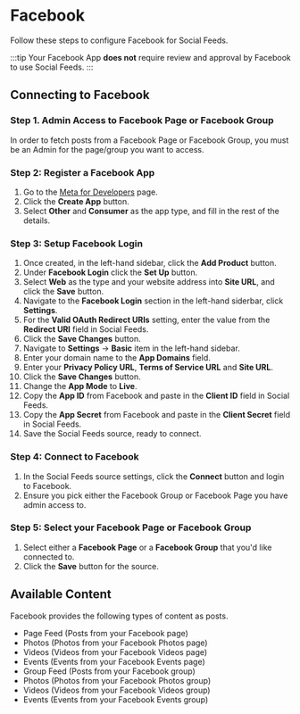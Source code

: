 # Facebook
Follow these steps to configure Facebook for Social Feeds.

:::tip
Your Facebook App **does not** require review and approval by Facebook to use Social Feeds.
:::

## Connecting to Facebook

### Step 1. Admin Access to Facebook Page or Facebook Group
In order to fetch posts from a Facebook Page or Facebook Group, you must be an Admin for the page/group you want to access.

### Step 2: Register a Facebook App
1. Go to the <a href="https://developers.facebook.com/apps/" target="_blank">Meta for Developers</a> page.
1. Click the **Create App** button.
1. Select **Other** and **Consumer** as the app type, and fill in the rest of the details.

### Step 3: Setup Facebook Login
1. Once created, in the left-hand sidebar, click the **Add Product** button.
1. Under **Facebook Login** click the **Set Up** button.
1. Select **Web** as the type and your website address into **Site URL**, and click the **Save** button.
1. Navigate to the **Facebook Login** section in the left-hand siderbar, click **Settings**.
1. For the **Valid OAuth Redirect URIs** setting, enter the value from the **Redirect URI** field in Social Feeds.
1. Click the **Save Changes** button.
1. Navigate to **Settings** → **Basic** item in the left-hand sidebar.
1. Enter your domain name to the **App Domains** field.
1. Enter your **Privacy Policy URL**, **Terms of Service URL** and **Site URL**.
1. Click the **Save Changes** button.
1. Change the **App Mode** to **Live**.
1. Copy the **App ID** from Facebook and paste in the **Client ID** field in Social Feeds.
1. Copy the **App Secret** from Facebook and paste in the **Client Secret** field in Social Feeds.
1. Save the Social Feeds source, ready to connect.

### Step 4: Connect to Facebook
1. In the Social Feeds source settings, click the **Connect** button and login to Facebook.
1. Ensure you pick either the Facebook Group or Facebook Page you have admin access to.

### Step 5: Select your Facebook Page or Facebook Group
1. Select either a **Facebook Page** or a **Facebook Group** that you'd like connected to.
1. Click the **Save** button for the source.

## Available Content
Facebook provides the following types of content as posts.

- Page Feed (Posts from your Facebook page)
- Photos (Photos from your Facebook Photos page)
- Videos (Videos from your Facebook Videos page)
- Events (Events from your Facebook Events page)
- Group Feed (Posts from your Facebook group)
- Photos (Photos from your Facebook Photos group)
- Videos (Videos from your Facebook Videos group)
- Events (Events from your Facebook Events group)